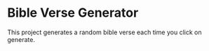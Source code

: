 # Bible Verse Generator

This project generates a random bible verse each time you click on generate.